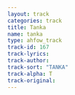```yaml
---
layout: track
categories: track
title: Tanka
name: tanka
type: ahfow_track
track-id: 167
track-lyrics: 
track-author: 
track-sort: "TANKA"
track-alpha: T
track-original: 
---
```

